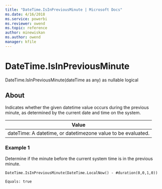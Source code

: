 ```yaml
---
title: "DateTime.IsInPreviousMinute | Microsoft Docs"
ms.date: 4/16/2018
ms.service: powerbi
ms.reviewer: owend
ms.topic: reference
author: minewiskan
ms.author: owend
manager: kfile
---
```

# DateTime.IsInPreviousMinute
DateTime.IsInPreviousMinute(dateTime as any) as nullable logical  
  
## About  
Indicates whether the given datetime value occurs during the previous minute, as determined by the current date and time on the system.  
  
|Value|  
|---------|  
|dateTime: A datetime, or datetimezone value to be evaluated.|  
  
### Example 1  
Determine if the minute before the current system time is in the previous minute.  
  
```  
DateTime.IsInPreviousMinute(DateTime.LocalNow() - #duration(0,0,1,0))  
```  
  
```  
Equals: true  
```  
